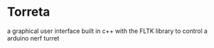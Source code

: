 # Torreta
 a graphical user interface built in c++ with the FLTK library to control a arduino nerf turret
